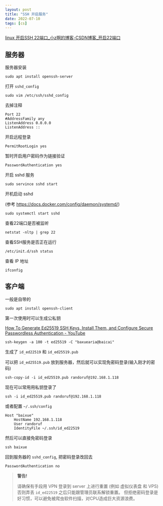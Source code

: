 ```yaml
---
layout: post
title: "SSH 开启服务"
date: 2022-07-10
tags: [cs]
---
```


[ linux 开启SSH 22端口_小z啊的博客-CSDN博客_开启22端口](https://blog.csdn.net/zhangwenchao0814/article/details/108437631)

## 服务器

服务器安装 

```
sudo apt install openssh-server
```

打开 `sshd_config`

```
sudo vim /etc/ssh/sshd_config 
```

去掉注释

```
Port 22
#AddressFamily any
ListenAddress 0.0.0.0
ListenAddress :: 
```

开启远程登录

```
PermitRootLogin yes 
```

暂时开启用户密码作为链接验证

```
PasswordAuthentication yes
```

开启 sshd 服务

```
sudo servince sshd start 
```

开机启动 sshd 

(参考 <https://docs.docker.com/config/daemon/systemd/>)

```
sudo systemctl start sshd
```

查看22端口是否被监听

```
netstat -nltp | grep 22
```

查看SSH服务是否正在运行

```
/etc/init.d/ssh status
```

查看 IP 地址

```
ifconfig 
```

## 客户端

一般是自带的

```
sudo apt install openssh-client
```

第一次使用时可以生成公私钥

[ How To Generate Ed25519 SSH Keys, Install Them, and Configure Secure Passwordless Authentication - YouTube](https://www.youtube.com/watch?v=vINn1MIrf7o)

```
ssh-keygen -a 100 -t ed25519 -C "baxuearia@baicai"
```

生成了 `id_ed22519` 和 `id_ed25519.pub` 

可以把 `id_ed25519.pub`  放到服务器，然后就可以实现免密码登录(输入刚才的密码)

```
ssh-copy-id -i id_ed25519.pub randoruf@192.168.1.118
```

现在可以常用用私钥登录了

```
ssh -i id_ed25519.pub randoruf@192.168.1.118
```

或者配置 `~/.ssh/config`

```
Host "baixue"
    HostName 192.168.1.118
    User randoruf
    IdentityFile ~/.ssh/id_ed22519
```

然后可以直接免密码登录

```
ssh baixue
```

回到服务器的 `sshd_config`, 把密码登录改回去

```
PasswordAuthentication no
```

> **警告!**
>
> 请确保有手段用 VPN 登录到 server 上进行重置 (例如 虚拟仪表盘 和 VPS)
> 否则弄丢 `id_ed22519` 之后只能跟管理员联系解锁重置。
> 但拒绝密码登录是好习惯，可以避免被爬虫软件扫描，对CPU造成巨大资源浪费。
